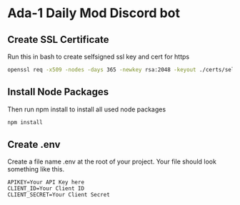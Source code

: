# Ada-1 Daily Mod Discord bot

## Create SSL Certificate

Run this in bash to create selfsigned ssl key and cert for https

```bash
openssl req -x509 -nodes -days 365 -newkey rsa:2048 -keyout ./certs/selfsigned.key -out ./certs/selfsigned.crt
```

## Install Node Packages

Then run npm install to install all used node packages

```bash
npm install
```

## Create .env

Create a file name .env at the root of your project.  Your file should look something like this.

```
APIKEY=Your API Key here
CLIENT_ID=Your Client ID
CLIENT_SECRET=Your Client Secret
```

